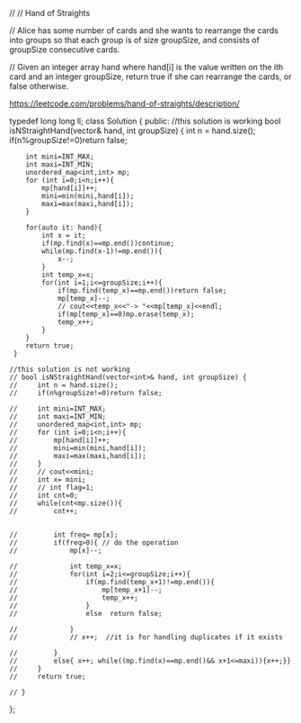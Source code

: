// // Hand of Straights

// Alice has some number of cards and she wants to rearrange the cards into groups so that each group is of size groupSize, and consists of groupSize consecutive cards.

// Given an integer array hand where hand[i] is the value written on the ith card and an integer groupSize, return true if she can rearrange the cards, or false otherwise.

https://leetcode.com/problems/hand-of-straights/description/

typedef long long ll;
class Solution {
public:
    //this solution is working
    bool isNStraightHand(vector<int>& hand, int groupSize) {
        int n = hand.size();
        if(n%groupSize!=0)return false;

        int mini=INT_MAX;
        int maxi=INT_MIN;
        unordered_map<int,int> mp;
        for (int i=0;i<n;i++){
            mp[hand[i]]++;
            mini=min(mini,hand[i]);
            maxi=max(maxi,hand[i]);
        }

        for(auto it: hand){
            int x = it;
            if(mp.find(x)==mp.end())continue;
            while(mp.find(x-1)!=mp.end()){
                x--;
            }
            int temp_x=x;
            for(int i=1;i<=groupSize;i++){
                if(mp.find(temp_x)==mp.end())return false;
                mp[temp_x]--;
                // cout<<temp_x<<"-> "<<mp[temp_x]<<endl;
                if(mp[temp_x]==0)mp.erase(temp_x);
                temp_x++;
            }
        }
        return true;
     }

    //this solution is not working
    // bool isNStraightHand(vector<int>& hand, int groupSize) {
    //     int n = hand.size();
    //     if(n%groupSize!=0)return false;

    //     int mini=INT_MAX;
    //     int maxi=INT_MIN;
    //     unordered_map<int,int> mp;
    //     for (int i=0;i<n;i++){
    //         mp[hand[i]]++;
    //         mini=min(mini,hand[i]);
    //         maxi=max(maxi,hand[i]);
    //     }
    //     // cout<<mini;
    //     int x= mini;
    //     // int flag=1;
    //     int cnt=0;
    //     while(cnt<mp.size()){
    //         cnt++;
           

    //         int freq= mp[x];
    //         if(freq>0){ // do the operation
    //             mp[x]--;
                
    //             int temp_x=x;
    //             for(int i=2;i<=groupSize;i++){
    //                 if(mp.find(temp_x+1)!=mp.end()){
    //                     mp[temp_x+1]--;
    //                     temp_x++;
    //                 }
    //                 else  return false;
                   
    //             }
    //             // x++;  //it is for handling duplicates if it exists
                
    //         }
    //         else{ x++; while((mp.find(x)==mp.end()&& x+1<=maxi)){x++;}}
    //     }
    //     return true;
    
    // }

};